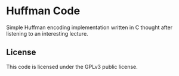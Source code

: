 # Huffman Code

Simple Huffman encoding implementation written in C thought after listening to an interesting lecture.

## License

This code is licensed under the GPLv3 public license.
